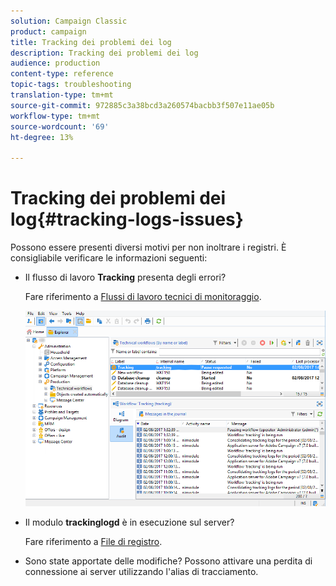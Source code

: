 ```yaml
---
solution: Campaign Classic
product: campaign
title: Tracking dei problemi dei log
description: Tracking dei problemi dei log
audience: production
content-type: reference
topic-tags: troubleshooting
translation-type: tm+mt
source-git-commit: 972885c3a38bcd3a260574bacbb3f507e11ae05b
workflow-type: tm+mt
source-wordcount: '69'
ht-degree: 13%

---
```



# Tracking dei problemi dei log{#tracking-logs-issues}

Possono essere presenti diversi motivi per non inoltrare i registri. È consigliabile verificare le informazioni seguenti:

* Il flusso di lavoro **Tracking** presenta degli errori?

   Fare riferimento a [Flussi di lavoro tecnici di monitoraggio](../../workflow/using/monitoring-technical-workflows.md).

   ![](assets/tracking_scheduled_task.png)

* Il modulo **trackinglogd** è in esecuzione sul server?

   Fare riferimento a [File di registro](../../production/using/log-files.md).

* Sono state apportate delle modifiche? Possono attivare una perdita di connessione ai server utilizzando l&#39;alias di tracciamento.

